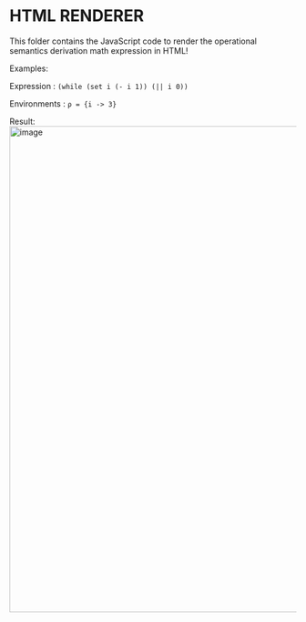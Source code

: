 # HTML RENDERER

This folder contains the JavaScript code to render the operational semantics derivation math expression in HTML!

Examples:

Expression : `(while (set i (- i 1)) (|| i 0))`

Environments : `ρ = {i -> 3}`

Result:
<img width="854" alt="image" src="https://github.com/annaquainliu/operational-semantics-derivation/assets/103337005/2300db2d-8182-45f1-a7de-cd9ecc1db86e">
